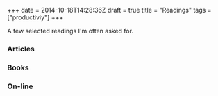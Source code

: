 +++
date = 2014-10-18T14:28:36Z
draft = true
title = "Readings"
tags = ["productiviy"]
+++

A few selected readings I'm often asked for.

### Articles

### Books

### On-line
